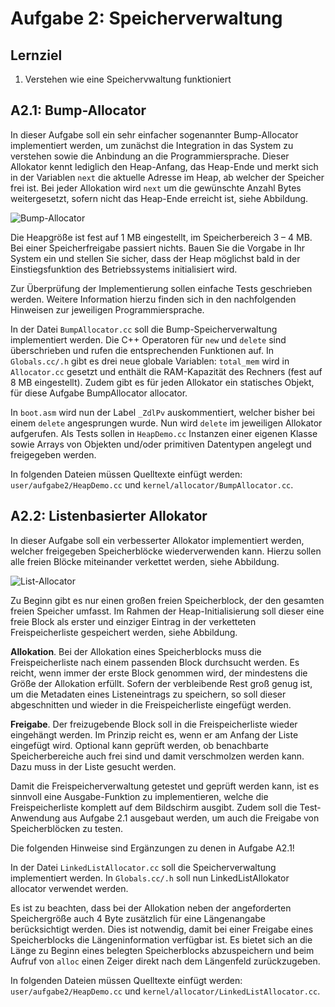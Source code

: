 # Aufgabe 2: Speicherverwaltung

## Lernziel1. Verstehen wie eine Speichervwaltung funktioniert
## A2.1: Bump-Allocator
In dieser Aufgabe soll ein sehr einfacher sogenannter Bump-Allocator implementiert werden, um zunächst die Integration in das System zu verstehen sowie die Anbindung an die Programmiersprache. Dieser Allokator kennt lediglich den Heap-Anfang, das Heap-Ende und merkt sich in der Variablen `next` die aktuelle Adresse im Heap, ab welcher der Speicher frei ist. Bei jeder Allokation wird `next` um die gewünschte Anzahl Bytes weitergesetzt, sofern nicht das Heap-Ende erreicht ist, siehe Abbildung.

![Bump-Allocator](https://github.com/mschoett/hhuTOSc/blob/aufgabe-2/bump_allocator.jpg)

Die Heapgröße ist fest auf 1 MB eingestellt, im Speicherbereich 3 – 4 MB. Bei einer Speicherfreigabe passiert nichts. Bauen Sie die Vorgabe in Ihr System ein und stellen Sie sicher, dass der Heap möglichst bald in der Einstiegsfunktion des Betriebssystems initialisiert wird.Zur Überprüfung der Implementierung sollen einfache Tests geschrieben werden. Weitere Information hierzu finden sich in den nachfolgenden Hinweisen zur jeweiligen Programmiersprache.

In der Datei `BumpAllocator.cc` soll die Bump-Speicherverwaltung implementiert werden. Die C++Operatoren für `new` und `delete` sind überschrieben und rufen die entsprechenden Funktionen auf.In `Globals.cc/.h` gibt es drei neue globale Variablen: `total_mem` wird in `Allocator.cc` gesetzt und enthält die RAM-Kapazität des Rechners (fest auf 8 MB eingestellt). Zudem gibt es für jeden Allokator ein statisches Objekt, für diese Aufgabe BumpAllocator allocator.
In `boot.asm` wird nun der Label `_ZdlPv` auskommentiert, welcher bisher bei einem `delete` angesprungen wurde. Nun wird `delete` im jeweiligen Allokator aufgerufen. Als Tests sollen in `HeapDemo.cc` Instanzen einer eigenen Klasse sowie Arrays von Objekten und/oder primitiven Datentypen angelegt und freigegeben werden. 

In folgenden Dateien müssen Quelltexte einfügt werden: `user/aufgabe2/HeapDemo.cc` und `kernel/allocator/BumpAllocator.cc`.


## A2.2: Listenbasierter Allokator
In dieser Aufgabe soll ein verbesserter Allokator implementiert werden, welcher freigegeben Speicherblöcke wiederverwenden kann. Hierzu sollen alle freien Blöcke miteinander verkettet werden, siehe Abbildung.

![List-Allocator](https://github.com/mschoett/hhuTOSc/blob/aufgabe-2/list_allocator.jpg)

Zu Beginn gibt es nur einen großen freien Speicherblock, der den gesamten freien Speicher umfasst. Im Rahmen der Heap-Initialisierung soll dieser eine freie Block als erster und einziger Eintrag in der verketteten Freispeicherliste gespeichert werden, siehe Abbildung.**Allokation**. Bei der Allokation eines Speicherblocks muss die Freispeicherliste nach einem passenden Block durchsucht werden. Es reicht, wenn immer der erste Block genommen wird, der mindestens die Größe der Allokation erfüllt. Sofern der verbleibende Rest groß genug ist, um die Metadaten eines Listeneintrags zu speichern, so soll dieser abgeschnitten und wieder in die Freispeicherliste eingefügt werden.**Freigabe**. Der freizugebende Block soll in die Freispeicherliste wieder eingehängt werden. Im Prinzip reicht es, wenn er am Anfang der Liste eingefügt wird. Optional kann geprüft werden, ob benachbarte Speicherbereiche auch frei sind und damit verschmolzen werden kann. Dazu muss in der Liste gesucht werden. 
Damit die Freispeicherverwaltung getestet und geprüft werden kann, ist es sinnvoll eine Ausgabe-Funktion zu implementieren, welche die Freispeicherliste komplett auf dem Bildschirm ausgibt. Zudem soll die Test-Anwendung aus Aufgabe 2.1 ausgebaut werden, um auch die Freigabe von Speicherblöcken zu testen.

Die folgenden Hinweise sind Ergänzungen zu denen in Aufgabe A2.1!
In der Datei `LinkedListAllocator.cc` soll die Speicherverwaltung implementiert werden. In`Globals.cc/.h` soll nun LinkedListAllokator allocator verwendet werden.
Es ist zu beachten, dass bei der Allokation neben der angeforderten Speichergröße auch 4 Byte zusätzlich für eine Längenangabe berücksichtigt werden. Dies ist notwendig, damit bei einer Freigabe eines Speicherblocks die Längeninformation verfügbar ist. Es bietet sich an die Länge zu Beginn eines belegten Speicherblocks abzuspeichern und beim Aufruf von `alloc` einen Zeiger direkt nach dem Längenfeld zurückzugeben.
In folgenden Dateien müssen Quelltexte einfügt werden: `user/aufgabe2/HeapDemo.cc` und`kernel/allocator/LinkedListAllocator.cc`.


